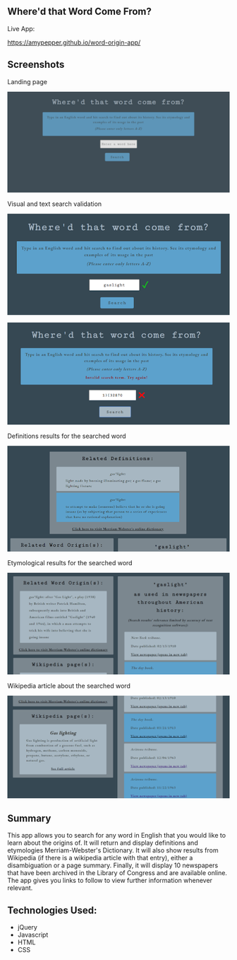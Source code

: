 ## Where'd that Word Come From?

Live App:

<https://amypepper.github.io/word-origin-app/>

## Screenshots

Landing page

![Screenshot of landing page of the app](Images/Landing-page-screenshot.png)

Visual and text search validation

![Screenshot of valid search](Images/Valid-search-results-screenshot.png)

![Screenshot of invalid search](Images/Invalid-search-results-screenshot.png)

Definitions results for the searched word

![Screenshot of the searched word's definitions](Images/Definitions-results-screenshot.png)

Etymological results for the searched word

![Screenshot of the searched word's etymology](Images/Origin-results-screenshot.png)

Wikipedia article about the searched word

![Screenshot of the Wikipedia search results](Images/Wiki-results-screenshot.png)

## Summary

This app allows you to search for any word in English that you would like to learn about the origins of. It will return and display
definitions and etymologies Merriam-Webster's Dictionary. It will also show results from Wikipedia (if there is a wikipedia article with that entry), either a disambiguation or a page summary. Finally, it will display 10 newspapers that have been archived in the Library of
Congress and are available online. The app gives you links to follow to view further information whenever relevant.

## Technologies Used:

- jQuery
- Javascript
- HTML
- CSS
